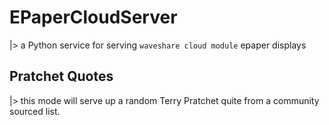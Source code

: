 # EPaperCloudServer
|> a Python service for serving `waveshare cloud module` epaper displays

## Pratchet Quotes
|> this mode will serve up a random Terry Pratchet quite from a community sourced list.
 